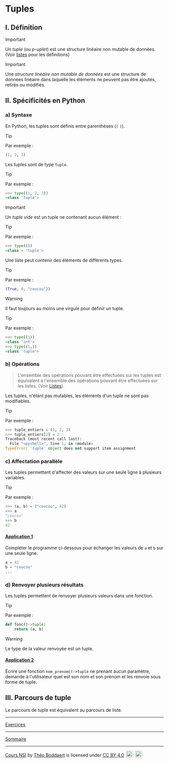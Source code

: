 # Tuples

## I. Définition

> [!IMPORTANT]
> Un *tuple* (ou *p-uplet*) est une structure linéaire non mutable de données. (Voir [listes](./Listes.md) pour les définitions)

> [!IMPORTANT]
> Une *structure linéaire non mutable de données* est une structure de données linéaire dans laquelle les éléments ne peuvent pas être ajoutés, retirés ou modifiés.

## II. Spécificités en Python

### a) Syntaxe

En Python, les tuples sont définis entre parenthèses (`(` `)`).

> [!TIP]
> Par exemple :
> ```python
> (1, 2, 3)
> ```

Les tuples sont de type `tuple`.

> [!TIP]
> Par exemple :
>```python
> >>> type((1, 2, 3))
> <class 'tuple'>
> ```

> [!IMPORTANT]
> Un *tuple vide* est un tuple ne contenant aucun élément :

> [!TIP]
> Par exemple :
> ```python
> >>> type(())
> <class = 'tuple'>
> ```

Une liste peut contenir des éléments de différents types.

> [!TIP]
> Par exemple :
> ```python
> (True, 0, "coucou"))
> ```

> [!WARNING]
> Il faut toujours au moins une virgule pour définir un tuple.

> [!TIP]
> Par exemple :
> ```python
> >>> type((1))
> <class 'int'>
> >>> type((1,))
> <class 'tuple'>
> ```

### b) Opérations

> L'ensemble des opérations pouvant être effectuées sur les tuples est équivalent à l'ensemble des opérations pouvant être effectuées sur les listes. (Voir [Listes](./../Tableaux/Listes.md)).

Les tuples, n'étant pas mutables, les éléments d'un tuple ne sont pas modifiables.

> [!TIP]
> Par exemple :
> ```python
> >>> tuple_entiers = (1, 2, 3)
> >>> tuple_entiers[2] = 2
> Traceback (most recent call last):
>   File "<pyshell>", line 1, in <module>
> TypeError: 'tuple' object does not support item assignment
> ```

### c) Affectation parallèle

Les tuples permettent d'affecter des valeurs sur une seule ligne à plusieurs variables.

> [!TIP]
> Par exemple :
> ```python
> >>> (a, b) = ("coucou", 42)
> >>> a
> "coucou"
> >>> b
> 42
> ```

#### <ins>Application 1</ins>

Compléter le programme ci-dessous pour échanger les valeurs de `a` et `b` sur une seule ligne.

```python
a = 42
b = "coucou"
...
```

### d) Renvoyer plusieurs résultats

Les tuples permettent de renvoyer plusieurs valeurs dans une fonction.

> [!TIP]
> Par exemple :
> ```python
> def fonc()->tuple:
>     return (a, b)
> ```

> [!WARNING]
> Le type de la valeur renvoyée est un tuple.

#### <ins>Application 2</ins>

Écrire une fonction `nom_prenom()->tuple` ne prenant aucun paramètre, demande à l'utilisateur quel est son nom et son prénom et les renvoie sous forme de tuple.

## III. Parcours de tuple

Le parcours de tuple est équivalent au parcours de liste.
_____________

[Exercices](./Exercices/Exercices_tuples.md)

_____________

[Sommaire](./../../README.md)

___________

<p xmlns:cc="http://creativecommons.org/ns#" xmlns:dct="http://purl.org/dc/terms/"><a property="dct:title" rel="cc:attributionURL" href="https://github.com/boddaert/nsi">Cours NSI</a> by <a rel="cc:attributionURL dct:creator" property="cc:attributionName" href="https://github.com/boddaert">Théo Boddaert</a> is licensed under <a href="https://creativecommons.org/licenses/by/4.0/?ref=chooser-v1" target="_blank" rel="license noopener noreferrer" style="display:inline-block;">CC BY 4.0</a>  <img style="height:22px!important;margin-left:3px;vertical-align:text-bottom;" src="https://mirrors.creativecommons.org/presskit/icons/cc.svg?ref=chooser-v1" alt="">  <img style="height:22px!important;margin-left:3px;vertical-align:text-bottom;" src="https://mirrors.creativecommons.org/presskit/icons/by.svg?ref=chooser-v1" alt=""></p> 

